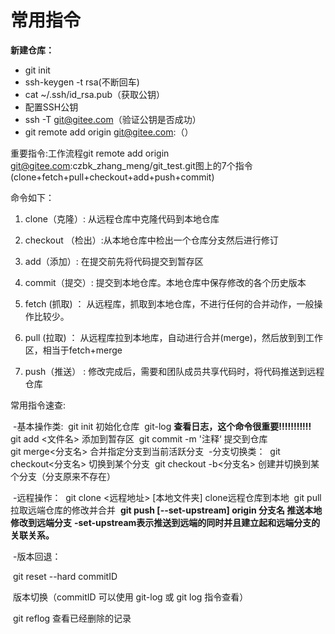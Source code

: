 # 常用指令

**新建仓库：**

* git init
* ssh-keygen -t rsa(不断回车)
* cat ~/.ssh/id_rsa.pub（获取公钥）
* 配置SSH公钥
* ssh -T git@gitee.com（验证公钥是否成功）
* git remote add origin git@gitee.com:（）

重要指令:工作流程git remote add origin git@gitee.com:czbk_zhang_meng/git_test.git图上的7个指令(clone+fetch+pull+checkout+add+push+commit)

命令如下：

1. clone（克隆）: 从远程仓库中克隆代码到本地仓库

2. checkout （检出）:从本地仓库中检出一个仓库分支然后进行修订

3. add（添加）: 在提交前先将代码提交到暂存区

4. commit（提交）: 提交到本地仓库。本地仓库中保存修改的各个历史版本

5. fetch (抓取) ： 从远程库，抓取到本地仓库，不进行任何的合并动作，一般操作比较少。
6. pull (拉取) ： 从远程库拉到本地库，自动进行合并(merge)，然后放到到工作区，相当于fetch+merge

7. push（推送） : 修改完成后，需要和团队成员共享代码时，将代码推送到远程仓库

常用指令速查:

​	-基本操作类:
​						git init	初始化仓库
​						git-log	**查看日志，这个命令很重要!!!!!!!!!!!**
​						git add <文件名>	添加到暂存区
​						git commit -m '注释‘	提交到仓库	
​						git merge<分支名>	合并指定分支到当前活跃分支
​	-分支切换类：
​						git checkout<分支名>	切换到某个分支
​						git checkout -b<分支名>	创建并切换到某个分支（分支原来不存在）

​	-远程操作：
​						git clone <远程地址> [本地文件夹]	clone远程仓库到本地
​						git pull	拉取远端仓库的修改并合并
​						**git push [--set-upstream] origin 分支名	推送本地修改到远端分支**
**​										-set-upstream表示推送到远端的同时并且建立起和远端分支的关联关系。**

​	-版本回退：

​						git reset --hard commitID	

​														版本切换（commitID 可以使用 git-log 或 git log 指令查看）

​						git reflog 查看已经删除的记录